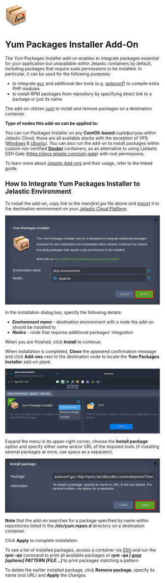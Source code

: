 ![rpm-logo](images/rpm-logo.png)

# Yum Packages Installer Add-On

The Yum Packages Installer add-on enables to integrate packages essential for your application but unavailable within
Jelastic containers by default, including packages that require sudo permissions to be installed. In particular, it can be
used for the following purposes:
- to integrate [*gcc*](https://gcc.gnu.org/) and additional dev tools (e.g. [*autoconf*](http://www.gnu.org/software/autoconf/autoconf.html)) to compile extra PHP modules
- to install RPM packages from repository by specifying direct link to a package or just its name


The add-on utilizes [*yum*](http://yum.baseurl.org/) to install and remove packages on a destination container. 

**Type of nodes this add-on can be applied to:**

You can run Packages Installer on any **CentOS-based** сщтефштукы within Jelastic Cloud, these are all available stacks with
the exception of VPS ([Windows](https://docs.jelastic.com/win-vps) & [Ubuntu](https://docs.jelastic.com/vps-ubuntu)). You can
also run the add-on to install packages within custom non
certified [**Docker**](https://docs.jelastic.com/dockers-overview) containers, as an alternative to using [Jelastic SSH Gate
(https://docs.jelastic.com/ssh-gate) with root permissions. 

To learn more about [Jelastic Add-ons](https://github.com/jelastic-jps/jpswiki/wiki/Jelastic-Addons) and their usage, refer
to the linked guide. 

## How to Integrate Yum Packages Installer to Jelastic Environment

To install the add-on, copy link to the *manifest.jps* file above and [import](https://docs.jelastic.com/environment-import)
it to the destination environment on your [Jelastic Cloud Platform](https://jelastic.cloud/).

![yum-packages-installer-deployment](images/yum-packages-installer-deployment.png)

In the installation dialog box, specify the following details:
- **_Environment name_** - destination environment with a node the add-on should be installed to
- **_Nodes_** - node that requires additional packages’ integration

When you are finished, click **Install** to continue.

When installation is completed, **Close** the appeared confirmation message and click **Add-ons** next to the destination
node to locate the **Yum Packages Installer** add-on plank.

![yum-packages-installer-add-on](images/yum-packages-installer-add-on.png)

Expand the menu in its upper-right corner, choose the **Install package** option and specify either name and/or URL of the
required tools (if installing several packages at once, use space as a separator).

![yum-install-package](images/yum-install-package.png)

**Note** that the add-on searches for a package specified by name within repositories listed in the **_/etc/yum.repos.d_**
directory on a destination container.

Click **Apply** to complete installation.

To see a list of installed packages, access a container via [SSH](https://docs.jelastic.com/ssh-gate) and run the **_rpm -qa_** command to print all available packages or **_rpm -qa | [grep](http://linuxcommand.org/man_pages/grep1.html) [options] PATTERN [FILE...]_** to print packages matching a pattern.

To delete the earlier installed package, click **Remove package**, specify its name (not URL) and **Apply** the
changes. 
